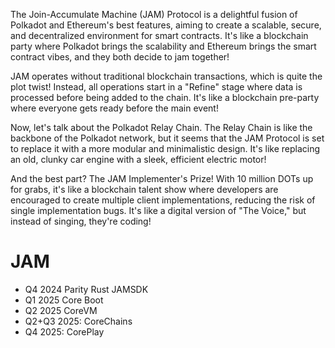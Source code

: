 The Join-Accumulate Machine (JAM) Protocol is a delightful fusion of Polkadot and Ethereum's best features, aiming to create a scalable, secure, and decentralized environment for smart contracts. It's like a blockchain party where Polkadot brings the scalability and Ethereum brings the smart contract vibes, and they both decide to jam together!  

  

JAM operates without traditional blockchain transactions, which is quite the plot twist! Instead, all operations start in a "Refine" stage where data is processed before being added to the chain. It's like a blockchain pre-party where everyone gets ready before the main event! 

  

Now, let's talk about the Polkadot Relay Chain. The Relay Chain is like the backbone of the Polkadot network, but it seems that the JAM Protocol is set to replace it with a more modular and minimalistic design. It's like replacing an old, clunky car engine with a sleek, efficient electric motor! 

  

And the best part? The JAM Implementer's Prize! With 10 million DOTs up for grabs, it's like a blockchain talent show where developers are encouraged to create multiple client implementations, reducing the risk of single implementation bugs. It's like a digital version of "The Voice," but instead of singing, they're coding!  

  

# JAM 

- Q4 2024 Parity Rust JAMSDK 
- Q1 2025 Core Boot
- Q2 2025 CoreVM
- Q2+Q3 2025: CoreChains
- Q4 2025: CorePlay

